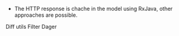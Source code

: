 
* The HTTP response is chache in the model using RxJava, other approaches are possible.

Diff utils
Filter
Dager
